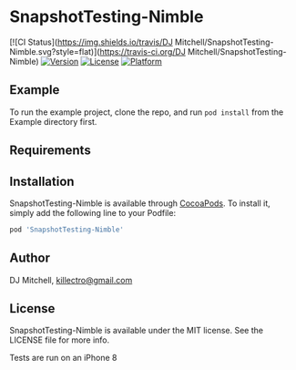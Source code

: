 # SnapshotTesting-Nimble

[![CI Status](https://img.shields.io/travis/DJ Mitchell/SnapshotTesting-Nimble.svg?style=flat)](https://travis-ci.org/DJ Mitchell/SnapshotTesting-Nimble)
[![Version](https://img.shields.io/cocoapods/v/SnapshotTesting-Nimble.svg?style=flat)](https://cocoapods.org/pods/SnapshotTesting-Nimble)
[![License](https://img.shields.io/cocoapods/l/SnapshotTesting-Nimble.svg?style=flat)](https://cocoapods.org/pods/SnapshotTesting-Nimble)
[![Platform](https://img.shields.io/cocoapods/p/SnapshotTesting-Nimble.svg?style=flat)](https://cocoapods.org/pods/SnapshotTesting-Nimble)

## Example

To run the example project, clone the repo, and run `pod install` from the Example directory first.

## Requirements

## Installation

SnapshotTesting-Nimble is available through [CocoaPods](https://cocoapods.org). To install
it, simply add the following line to your Podfile:

```ruby
pod 'SnapshotTesting-Nimble'
```

## Author

DJ Mitchell, killectro@gmail.com

## License

SnapshotTesting-Nimble is available under the MIT license. See the LICENSE file for more info.

Tests are run on an iPhone 8